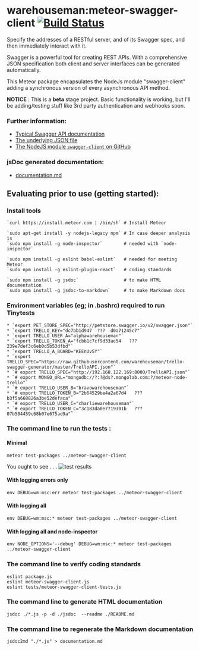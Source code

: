 # warehouseman:meteor-swagger-client  [![Build Status](https://travis-ci.org/warehouseman/meteor-swagger-client.svg?branch=master)](https://travis-ci.org/warehouseman/meteor-swagger-client)

Specify the addresses of a RESTful server, and of its Swagger spec, and then immediately interact with it.

Swagger is a powerful tool for creating REST APIs.  With a comprehensive JSON specification both client and server interfaces can be generated automatically.

This Meteor package encapsulates the NodeJs module "swagger-client" adding a synchronous version of every asynchronous API method.

**NOTICE** : This is a <b>beta</b> stage project.  Basic functionality is working, but I'll be adding/testing stuff like 3rd party authentication and webhooks soon.

### Further information:

 - [Typical Swagger API documentation](http://petstore.swagger.io/)
 - [The underlying JSON file](http://codebeautify.org/jsonviewer/ec183d)
 - [The NodeJS module `swagger-client` on GitHub](https://github.com/swagger-api/swagger-js)

### jsDoc generated documentation:

 - [documentation.md](./documentation.md)

## Evaluating prior to use (getting started):

### Install tools

    `curl https://install.meteor.com | /bin/sh` # Install Meteor

    `sudo apt-get install -y nodejs-legacy npm` # In case deeper analysis is
    `sudo npm install -g node-inspector`        # needed with `node-inspector`

    `sudo npm install -g eslint babel-eslint`   # needed for meeting Meteor
    `sudo npm install -g eslint-plugin-react`   # coding standards

    `sudo npm install -g jsdoc`                 # to make HTML documentation
    `sudo npm install -g jsdoc-to-markdown`     # to make Markdown docs


### Environment variables (eg; in .bashrc) required to run Tinytests
 
    * `export PET_STORE_SPEC="http://petstore.swagger.io/v2/swagger.json"`
    * `export TRELLO_KEY="dc7bb1d947  ???  d0a71245c7"`
    * `export TRELLO_USER_A="alphawarehouseman"`
    * `export TRELLO_TOKEN_A="fcbb1c7cf9d33ae54   ???   239e7def3c6eb0d5b53dfbd"`
    * `export TRELLO_A_BOARD="KEEnUvSY"`
    * `export TRELLO_SPEC="https://raw.githubusercontent.com/warehouseman/trello-swagger-generator/master/TrelloAPI.json"`
    * `# export TRELLO_SPEC="http://192.168.122.169:8000/TrelloAPI.json"`
    * `# export MONGO_URL="mongodb://?:?@ds?.mongolab.com:?/meteor-node-trello"`
    * `# export TRELLO_USER_B="bravowarehouseman"`
    * `# export TRELLO_TOKEN_B="2b64529be4a2a67d4   ???   b3f5a668826a3be52defaca"`
    * `# export TRELLO_USER_C="charliewarehouseman"`
    * `# export TRELLO_TOKEN_C="3c183da0e7719301b   ???   07b504459c68b07e675ad9a"`

### The command line to run the tests :

#### Minimal

    meteor test-packages ../meteor-swagger-client

You ought to see . . .  ![test results](https://raw.githubusercontent.com/warehouseman/meteor-swagger-client/master/tests/testrslts.png)

#### With logging errors only

    env DEBUG=wm:msc:err meteor test-packages ../meteor-swagger-client

#### With logging all

    env DEBUG=wm:msc:* meteor test-packages ../meteor-swagger-client

#### With logging all and node-inspector

    env NODE_OPTIONS='--debug' DEBUG=wm:msc:* meteor test-packages ../meteor-swagger-client

### The command line to verify coding standards

    eslint package.js 
    eslint meteor-swagger-client.js 
    eslint tests/meteor-swagger-client-tests.js

### The command line to generate HTML documentation

    jsdoc ./*.js -p -d ./jsdoc  --readme ./README.md

### The command line to regenerate the Markdown documentation

    jsdoc2md "./*.js" > documentation.md

